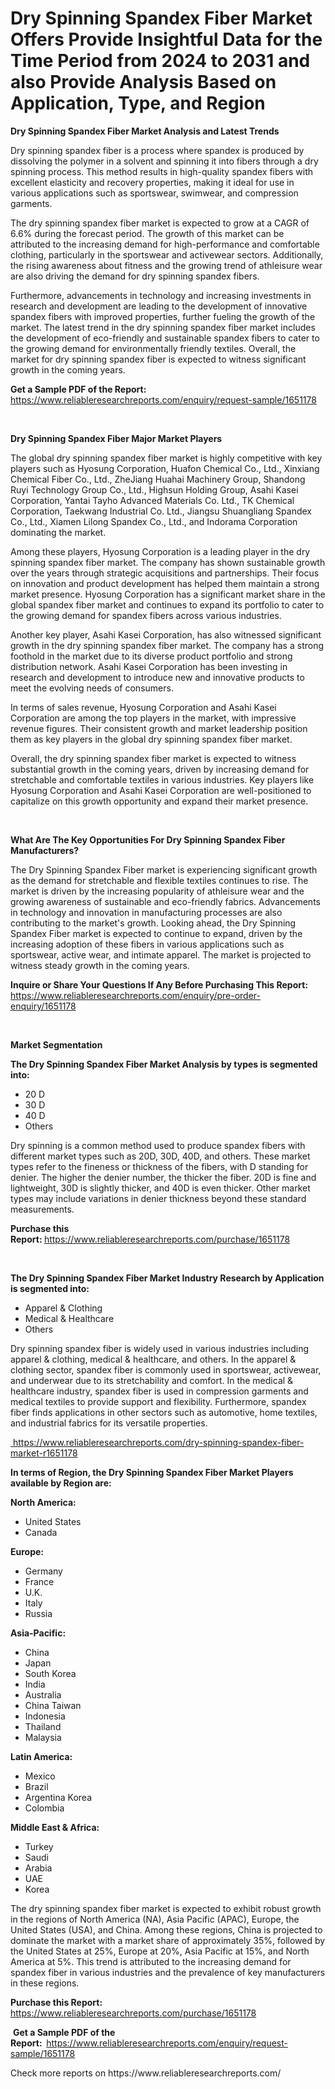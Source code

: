 <p><h1>Dry Spinning Spandex Fiber Market Offers Provide Insightful Data for the Time Period from 2024 to 2031 and also Provide Analysis Based on Application, Type, and Region</h1></p><p><strong>Dry Spinning Spandex Fiber Market Analysis and Latest Trends</strong></p>
<p><p>Dry spinning spandex fiber is a process where spandex is produced by dissolving the polymer in a solvent and spinning it into fibers through a dry spinning process. This method results in high-quality spandex fibers with excellent elasticity and recovery properties, making it ideal for use in various applications such as sportswear, swimwear, and compression garments.</p><p>The dry spinning spandex fiber market is expected to grow at a CAGR of 6.6% during the forecast period. The growth of this market can be attributed to the increasing demand for high-performance and comfortable clothing, particularly in the sportswear and activewear sectors. Additionally, the rising awareness about fitness and the growing trend of athleisure wear are also driving the demand for dry spinning spandex fibers.</p><p>Furthermore, advancements in technology and increasing investments in research and development are leading to the development of innovative spandex fibers with improved properties, further fueling the growth of the market. The latest trend in the dry spinning spandex fiber market includes the development of eco-friendly and sustainable spandex fibers to cater to the growing demand for environmentally friendly textiles. Overall, the market for dry spinning spandex fiber is expected to witness significant growth in the coming years.</p></p>
<p><strong>Get a Sample PDF of the Report:&nbsp;</strong> <a href="https://www.reliableresearchreports.com/enquiry/request-sample/1651178">https://www.reliableresearchreports.com/enquiry/request-sample/1651178</a></p>
<p>&nbsp;</p>
<p><strong>Dry Spinning Spandex Fiber Major Market Players</strong></p>
<p><p>The global dry spinning spandex fiber market is highly competitive with key players such as Hyosung Corporation, Huafon Chemical Co., Ltd., Xinxiang Chemical Fiber Co., Ltd., ZheJiang Huahai Machinery Group, Shandong Ruyi Technology Group Co., Ltd., Highsun Holding Group, Asahi Kasei Corporation, Yantai Tayho Advanced Materials Co. Ltd., TK Chemical Corporation, Taekwang Industrial Co. Ltd., Jiangsu Shuangliang Spandex Co., Ltd., Xiamen Lilong Spandex Co., Ltd., and Indorama Corporation dominating the market.</p><p>Among these players, Hyosung Corporation is a leading player in the dry spinning spandex fiber market. The company has shown sustainable growth over the years through strategic acquisitions and partnerships. Their focus on innovation and product development has helped them maintain a strong market presence. Hyosung Corporation has a significant market share in the global spandex fiber market and continues to expand its portfolio to cater to the growing demand for spandex fibers across various industries.</p><p>Another key player, Asahi Kasei Corporation, has also witnessed significant growth in the dry spinning spandex fiber market. The company has a strong foothold in the market due to its diverse product portfolio and strong distribution network. Asahi Kasei Corporation has been investing in research and development to introduce new and innovative products to meet the evolving needs of consumers.</p><p>In terms of sales revenue, Hyosung Corporation and Asahi Kasei Corporation are among the top players in the market, with impressive revenue figures. Their consistent growth and market leadership position them as key players in the global dry spinning spandex fiber market.</p><p>Overall, the dry spinning spandex fiber market is expected to witness substantial growth in the coming years, driven by increasing demand for stretchable and comfortable textiles in various industries. Key players like Hyosung Corporation and Asahi Kasei Corporation are well-positioned to capitalize on this growth opportunity and expand their market presence.</p></p>
<p>&nbsp;</p>
<p><strong>What Are The Key Opportunities For Dry Spinning Spandex Fiber Manufacturers?</strong></p>
<p><p>The Dry Spinning Spandex Fiber market is experiencing significant growth as the demand for stretchable and flexible textiles continues to rise. The market is driven by the increasing popularity of athleisure wear and the growing awareness of sustainable and eco-friendly fabrics. Advancements in technology and innovation in manufacturing processes are also contributing to the market's growth. Looking ahead, the Dry Spinning Spandex Fiber market is expected to continue to expand, driven by the increasing adoption of these fibers in various applications such as sportswear, active wear, and intimate apparel. The market is projected to witness steady growth in the coming years.</p></p>
<p><strong>Inquire or Share Your Questions If Any Before Purchasing This Report:</strong> <a href="https://www.reliableresearchreports.com/enquiry/pre-order-enquiry/1651178">https://www.reliableresearchreports.com/enquiry/pre-order-enquiry/1651178</a></p>
<p>&nbsp;</p>
<p><strong>Market Segmentation</strong></p>
<p><strong>The Dry Spinning Spandex Fiber Market Analysis by types is segmented into:</strong></p>
<p><ul><li>20 D</li><li>30 D</li><li>40 D</li><li>Others</li></ul></p>
<p><p>Dry spinning is a common method used to produce spandex fibers with different market types such as 20D, 30D, 40D, and others. These market types refer to the fineness or thickness of the fibers, with D standing for denier. The higher the denier number, the thicker the fiber. 20D is fine and lightweight, 30D is slightly thicker, and 40D is even thicker. Other market types may include variations in denier thickness beyond these standard measurements.</p></p>
<p><strong>Purchase this Report:&nbsp;</strong><a href="https://www.reliableresearchreports.com/purchase/1651178">https://www.reliableresearchreports.com/purchase/1651178</a></p>
<p>&nbsp;</p>
<p><strong>The Dry Spinning Spandex Fiber Market Industry Research by Application is segmented into:</strong></p>
<p><ul><li>Apparel & Clothing</li><li>Medical & Healthcare</li><li>Others</li></ul></p>
<p><p>Dry spinning spandex fiber is widely used in various industries including apparel & clothing, medical & healthcare, and others. In the apparel & clothing sector, spandex fiber is commonly used in sportswear, activewear, and underwear due to its stretchability and comfort. In the medical & healthcare industry, spandex fiber is used in compression garments and medical textiles to provide support and flexibility. Furthermore, spandex fiber finds applications in other sectors such as automotive, home textiles, and industrial fabrics for its versatile properties.</p></p>
<p><a href="https://www.reliableresearchreports.com/dry-spinning-spandex-fiber-market-r1651178">&nbsp;https://www.reliableresearchreports.com/dry-spinning-spandex-fiber-market-r1651178</a></p>
<p><strong>In terms of Region, the Dry Spinning Spandex Fiber Market Players available by Region are:</strong></p>
<p>
    <p> <strong> North America: </strong>
        <ul>
            <li>United States</li>
            <li>Canada</li>
        </ul>
        </p> 
    <p> <strong> Europe: </strong>
        <ul>
            <li>Germany</li>
            <li>France</li>
            <li>U.K.</li>
            <li>Italy</li>
            <li>Russia</li>
        </ul>
        </p> 
    <p> <strong> Asia-Pacific: </strong>
        <ul>
            <li>China</li>
            <li>Japan</li>
            <li>South Korea</li>
            <li>India</li>
            <li>Australia</li>
            <li>China Taiwan</li>
            <li>Indonesia</li>
            <li>Thailand</li>
            <li>Malaysia</li>
        </ul>
        </p> 
    <p> <strong> Latin America: </strong>
        <ul>
            <li>Mexico</li>
            <li>Brazil</li>
            <li>Argentina Korea</li>
            <li>Colombia</li>
        </ul>
        </p> 
    <p> <strong> Middle East & Africa: </strong>
        <ul>
            <li>Turkey</li>
            <li>Saudi</li>
            <li>Arabia</li>
            <li>UAE</li>
            <li>Korea</li>
        </ul>
    </p>
    </p>
<p><p>The dry spinning spandex fiber market is expected to exhibit robust growth in the regions of North America (NA), Asia Pacific (APAC), Europe, the United States (USA), and China. Among these regions, China is projected to dominate the market with a market share of approximately 35%, followed by the United States at 25%, Europe at 20%, Asia Pacific at 15%, and North America at 5%. This trend is attributed to the increasing demand for spandex fiber in various industries and the prevalence of key manufacturers in these regions.</p></p>
<p><strong>Purchase this Report: </strong><a href="https://www.reliableresearchreports.com/purchase/1651178">https://www.reliableresearchreports.com/purchase/1651178</a></p>
<p>&nbsp;<strong>Get a Sample PDF of the Report:&nbsp;&nbsp;</strong><a href="https://www.reliableresearchreports.com/enquiry/request-sample/1651178">https://www.reliableresearchreports.com/enquiry/request-sample/1651178</a></p>
<p><strong></strong></p>
<p>Check more reports on https://www.reliableresearchreports.com/</p>